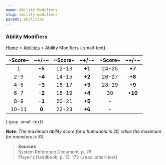 ```yaml
---
name: Ability Modifiers
slug: ability-modifiers
parent: abilities
---
```

### Ability Modifiers
[Home](dm-operations-center) > [Abilities](abilities) > Ability Modifiers {.small-text}

| ~Score~ |   ~+/-~  | ~Score~ |   ~+/-~  | ~Score~ |   ~+/-~  |
|:-----:|:------:|:-----:|:------:|:-----:|:------:|
|   1   | **-5** | 12-13 | **+1** | 24-25 | **+7** |
|  2-3  | **-4** | 14-15 | **+2** | 26-27 | **+8** |
|  4-5  | **-3** | 16-17 | **+3** | 28-29 | **+9** |
|  6-7  | **-2** | 18-19 | **+4** |   30  | **+10**|
|  8-9  | **-1** | 20-21 | **+5** | - ||
| 10-11 |  **0** | 22-23 | **+6** | - ||
{.gray .small-text}

***Note**: The maximum ability score for a humanoid is 20, while the maximum for monsters is 30.*

> **Sources** <br/>
> System Reference Document, p. 76<br/>
> Player's Handbook, p. 13, 173
{.read .small-text}